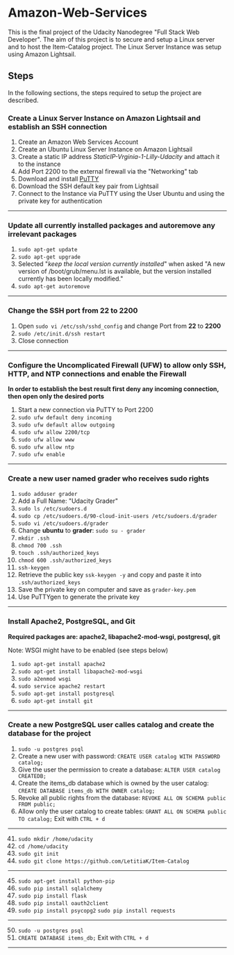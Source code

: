 # Amazon-Web-Services
This is the final project of the Udacity Nanodegree "Full Stack Web Developer". The aim of this project is to secure and setup a Linux server and to host the Item-Catalog project. The Linux Server Instance was setup using Amazon Lightsail. 

## Steps
In the following sections, the steps required to setup the project are described.

### Create a Linux Server Instance on Amazon Lightsail and establish an SSH connection
1. Create an Amazon Web Services Account
2. Create an Ubuntu Linux Server Instance on Amazon Lightsail
3. Create a static IP address *StaticIP-Vrginia-1-Lilly-Udacity* and attach it to the instance
4. Add Port 2200 to the external firewall via the "Networking" tab
5. Download and install [PuTTY](https://www.chiark.greenend.org.uk/~sgtatham/putty/latest.html)
6. Download the SSH default key pair from Lightsail
7. Connect to the Instance via PuTTY using the User Ubuntu and using the private key for authentication
---
### Update all currently installed packages and autoremove any irrelevant packages
1. `sudo apt-get update`
2. `sudo apt-get upgrade`
3. Selected "*keep the local version currently installed*" when asked "A new version of /boot/grub/menu.lst is available, but the version installed currently has been locally modified."
4. `sudo apt-get autoremove`
---
### Change the SSH port from 22 to 2200
1. Open `sudo vi /etc/ssh/sshd_config` and change Port from **22** to **2200**
2. `sudo /etc/init.d/ssh restart`
3. Close connection
---
### Configure the Uncomplicated Firewall (UFW) to allow only SSH, HTTP, and NTP connections and enable the Firewall
**In order to establish the best result first deny any incoming connection, then open only the desired ports**
1. Start a new connection via PuTTY to Port 2200
2. `sudo ufw default deny incoming`
3. `sudo ufw default allow outgoing`
4. `sudo ufw allow 2200/tcp`
5. `sudo ufw allow www`
6. `sudo ufw allow ntp`
7. `sudo ufw enable`
---
### Create a new user named grader who receives sudo rights 
1. `sudo adduser grader`
2. Add a Full Name: "Udacity Grader"
3. `sudo ls /etc/sudoers.d`
4. `sudo cp /etc/sudoers.d/90-cloud-init-users /etc/sudoers.d/grader`
5. `sudo vi /etc/sudoers.d/grader`
6. Change **ubuntu** to **grader**: `sudo su - grader`
7. `mkdir .ssh`
8. `chmod 700 .ssh`
9. `touch .ssh/authorized_keys`
10. `chmod 600 .ssh/authorized_keys`
11. `ssh-keygen`
12. Retrieve the public key `ssk-keygen -y` and copy and paste it into `.ssh/authorized_keys`
13. Save the private key on computer and save as `grader-key.pem`
14. Use PuTTYgen to generate the private key
---
### Install Apache2, PostgreSQL, and Git

**Required packages are: apache2, libapache2-mod-wsgi, postgresql, git**

Note: WSGI might have to be enabled (see steps below)

1. `sudo apt-get install apache2`
2. `sudo apt-get install libapache2-mod-wsgi`
3. `sudo a2enmod wsgi`
4. `sudo service apache2 restart`
5. `sudo apt-get install postgresql`
6. `sudo apt-get install git`
---
### Create a new PostgreSQL user calles catalog and create the database for the project
1. `sudo -u postgres psql`
2. Create a new user with password: `CREATE USER catalog WITH PASSWORD catalog;`
3. Give the user the permission to create a database: `ALTER USER catalog CREATEDB;`
4. Create the items_db database which is owned by the user catalog: `CREATE DATABASE items_db WITH OWNER catalog;`
5. Revoke all public rights from the database: `REVOKE ALL ON SCHEMA public FROM public;`
6. Allow only the user catalog to create tables: `GRANT ALL ON SCHEMA public TO catalog;`
Exit with `CTRL + d`
---
41. `sudo mkdir /home/udacity`
42. `cd /home/udacity`
43. `sudo git init`
44. `sudo git clone https://github.com/LetitiaK/Item-Catalog`
---
45. `sudo apt-get install python-pip`
46. `sudo pip install sqlalchemy`
47. `sudo pip install flask`
48. `sudo pip install oauth2client`
49. `sudo pip install psycopg2`
`sudo pip install requests`
---
50. `sudo -u postgres psql`
51. `CREATE DATABASE items_db;`
Exit with `CTRL + d`
---

### 

